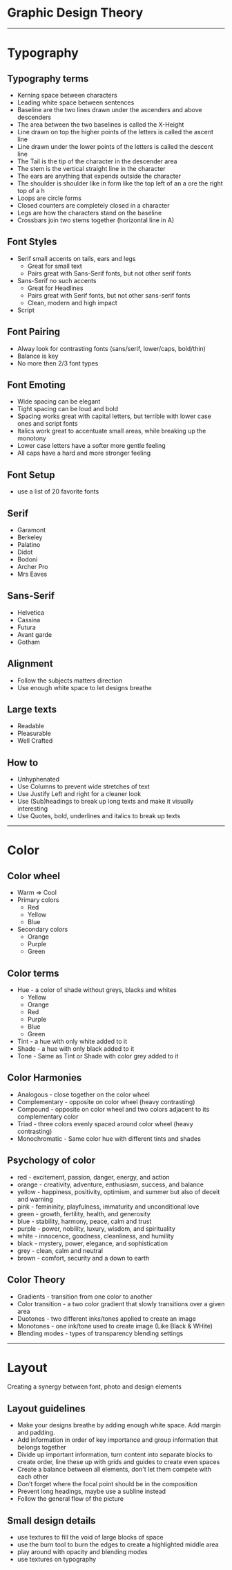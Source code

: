 # Graphic Design Theory
---
# Typography

## Typography terms
* Kerning space between characters
* Leading white space between sentences
* Baseline are the two lines drawn under the ascenders and above descenders
* The area between the two baselines is called the X-Height
* Line drawn on top the higher points of the letters is called the ascent line
* Line drawn under the lower points of the letters is called the descent line
* The Tail is the tip of the character in the descender area
* The stem is the vertical straight line in the character
* The ears are anything that expends outside the character
* The shoulder is shoulder like in form like the top left of an a ore the right top of a h
* Loops are circle forms
* Closed counters are completely closed in a character
* Legs are how the characters stand on the baseline
* Crossbars join two stems together (horizontal line in A)

## Font Styles
* Serif small accents on tails, ears and legs
  * Great for small text
  * Pairs great with Sans-Serif fonts, but not other serif fonts
* Sans-Serif no such accents
  * Great for Headlines
  * Pairs great with Serif fonts, but not other sans-serif fonts
  * Clean, modern and high impact
* Script

## Font Pairing 
* Alway look for contrasting fonts (sans/serif, lower/caps, bold/thin)
* Balance is key
* No more then 2/3 font types

## Font Emoting
* Wide spacing can be elegant
* Tight spacing can be loud and bold
* Spacing works great with capital letters, but terrible with lower case ones and script fonts
* Italics work great to accentuate small areas, while breaking up the monotony 
* Lower case letters have a softer more gentle feeling 
* All caps have a hard and more stronger feeling

## Font Setup
* use a list of 20 favorite fonts

## Serif
* Garamont
* Berkeley
* Palatino
* Didot
* Bodoni
* Archer Pro
* Mrs Eaves

## Sans-Serif
* Helvetica
* Cassina
* Futura
* Avant garde
* Gotham

## Alignment
* Follow the subjects matters direction
* Use enough white space to let designs breathe

## Large texts
* Readable
* Pleasurable
* Well Crafted

## How to
* Unhyphenated
* Use Columns to prevent wide stretches of text
* Use Justify Left and right for a cleaner look
* Use (Sub)headings to break up long texts and make it visually interesting
* Use Quotes, bold, underlines and italics to break up texts

---
# Color

## Color wheel
* Warm => Cool
* Primary colors
  * Red
  * Yellow
  * Blue
* Secondary colors
  * Orange
  * Purple
  * Green 

## Color terms
* Hue - a color of shade without greys, blacks and whites
  * Yellow
  * Orange
  * Red
  * Purple
  * Blue
  * Green
* Tint - a hue with only white added to it
* Shade - a hue with only black added to it
* Tone - Same as Tint or Shade with color grey added to it

## Color Harmonies
* Analogous - close together on the color wheel 
* Complementary - opposite on color wheel (heavy contrasting)
* Compound - opposite on color wheel and two colors adjacent to its complementary color
* Triad - three colors evenly spaced around color wheel (heavy contrasting)
* Monochromatic - Same color hue with different tints and shades

## Psychology of color
* red - excitement, passion, danger, energy, and action
* orange - creativity, adventure, enthusiasm, success, and balance
* yellow - happiness, positivity, optimism, and summer but also of deceit and warning
* pink - femininity, playfulness, immaturity and unconditional love
* green - growth, fertility, health, and generosity
* blue - stability, harmony, peace, calm and trust
* purple - power, nobility, luxury, wisdom, and spirituality
* white - innocence, goodness, cleanliness, and humility
* black - mystery, power, elegance, and sophistication
* grey - clean, calm and neutral
* brown - comfort, security and a down to earth

## Color Theory
* Gradients - transition from one color to another
* Color transition - a two color gradient that slowly transitions over a given area
* Duotones - two different inks/tones applied to create an image 
* Monotones - one ink/tone used to create image (Like Black & WHite)
* Blending modes - types of transparency blending settings

---
# Layout
Creating a synergy between font, photo and design elements

## Layout guidelines
* Make your designs breathe by adding enough white space. Add margin and padding.
* Add information in order of key importance and group information that belongs together
* Divide up important information, turn content into separate blocks to create order, line these up with grids and guides to create even spaces
* Create a balance between all elements, don't let them compete with each other
* Don’t forget where the focal point should be in the composition 
* Prevent long headings, maybe use a subline instead
* Follow the general flow of the picture

## Small design details
* use textures to fill the void of large blocks of space
* use the burn tool to burn the edges to create a highlighted middle area
* play around with opacity and blending modes
* use textures on typography